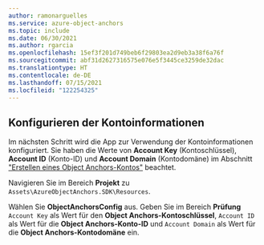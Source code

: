 ```yaml
---
author: ramonarguelles
ms.service: azure-object-anchors
ms.topic: include
ms.date: 06/30/2021
ms.author: rgarcia
ms.openlocfilehash: 15ef3f201d749beb6f29803ea2d9eb3a38f6a76f
ms.sourcegitcommit: abf31d2627316575e076e5f3445ce3259de32dac
ms.translationtype: HT
ms.contentlocale: de-DE
ms.lasthandoff: 07/15/2021
ms.locfileid: "122254325"
---
```

## <a name="configure-the-account-information"></a>Konfigurieren der Kontoinformationen

Im nächsten Schritt wird die App zur Verwendung der Kontoinformationen konfiguriert. Sie haben die Werte von **Account Key** (Kontoschlüssel), **Account ID** (Konto-ID) und **Account Domain** (Kontodomäne) im Abschnitt ["Erstellen eines Object Anchors-Kontos"](#create-an-object-anchors-account) beachtet.

Navigieren Sie im Bereich **Projekt** zu `Assets\AzureObjectAnchors.SDK\Resources`. 

Wählen Sie **ObjectAnchorsConfig** aus. Geben Sie im Bereich **Prüfung** `Account Key` als Wert für den **Object Anchors-Kontoschlüssel**, `Account ID` als Wert für die **Object Anchors-Konto-ID** und `Account Domain` als Wert für die **Object Anchors-Kontodomäne** ein.
